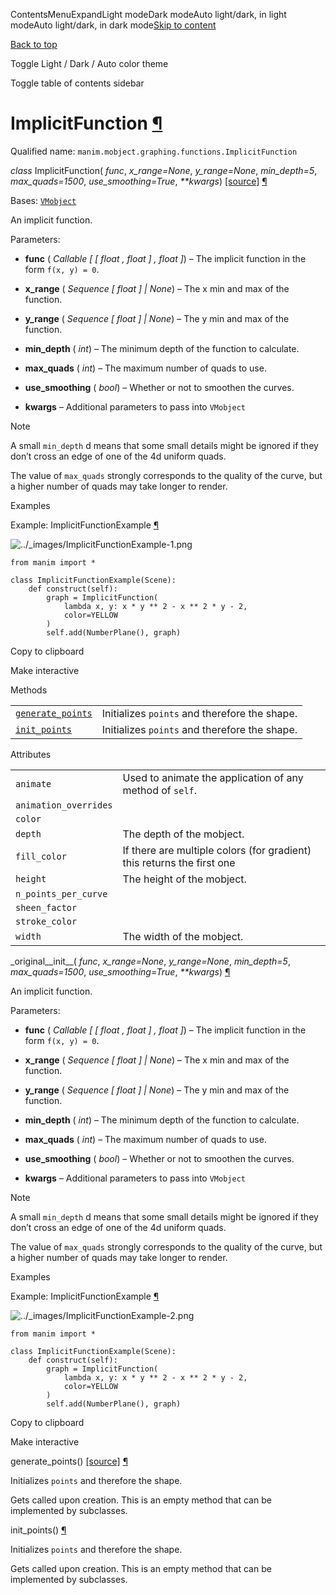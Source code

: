 ContentsMenuExpandLight modeDark modeAuto light/dark, in light modeAuto light/dark, in dark mode[Skip to content](https://docs.manim.community/en/stable/reference/manim.mobject.graphing.functions.ImplicitFunction.html#furo-main-content)

[Back to top](https://docs.manim.community/en/stable/reference/manim.mobject.graphing.functions.ImplicitFunction.html#)

Toggle Light / Dark / Auto color theme

Toggle table of contents sidebar

# ImplicitFunction [¶](https://docs.manim.community/en/stable/reference/manim.mobject.graphing.functions.ImplicitFunction.html\#implicitfunction "Link to this heading")

Qualified name: `manim.mobject.graphing.functions.ImplicitFunction`

_class_ ImplicitFunction( _func_, _x\_range=None_, _y\_range=None_, _min\_depth=5_, _max\_quads=1500_, _use\_smoothing=True_, _\*\*kwargs_) [\[source\]](https://docs.manim.community/en/stable/_modules/manim/mobject/graphing/functions.html#ImplicitFunction) [¶](https://docs.manim.community/en/stable/reference/manim.mobject.graphing.functions.ImplicitFunction.html#manim.mobject.graphing.functions.ImplicitFunction "Link to this definition")

Bases: [`VMobject`](https://docs.manim.community/en/stable/reference/manim.mobject.types.vectorized_mobject.VMobject.html#manim.mobject.types.vectorized_mobject.VMobject "manim.mobject.types.vectorized_mobject.VMobject")

An implicit function.

Parameters:

- **func** ( _Callable_ _\[_ _\[_ _float_ _,_ _float_ _\]_ _,_ _float_ _\]_) – The implicit function in the form `f(x, y) = 0`.

- **x\_range** ( _Sequence_ _\[_ _float_ _\]_ _\|_ _None_) – The x min and max of the function.

- **y\_range** ( _Sequence_ _\[_ _float_ _\]_ _\|_ _None_) – The y min and max of the function.

- **min\_depth** ( _int_) – The minimum depth of the function to calculate.

- **max\_quads** ( _int_) – The maximum number of quads to use.

- **use\_smoothing** ( _bool_) – Whether or not to smoothen the curves.

- **kwargs** – Additional parameters to pass into `VMobject`


Note

A small `min_depth` d means that some small details might
be ignored if they don’t cross an edge of one of the
4d uniform quads.

The value of `max_quads` strongly corresponds to the
quality of the curve, but a higher number of quads
may take longer to render.

Examples

Example: ImplicitFunctionExample [¶](https://docs.manim.community/en/stable/reference/manim.mobject.graphing.functions.ImplicitFunction.html#implicitfunctionexample)

![../_images/ImplicitFunctionExample-1.png](https://docs.manim.community/en/stable/_images/ImplicitFunctionExample-1.png)

```
from manim import *

class ImplicitFunctionExample(Scene):
    def construct(self):
        graph = ImplicitFunction(
            lambda x, y: x * y ** 2 - x ** 2 * y - 2,
            color=YELLOW
        )
        self.add(NumberPlane(), graph)

```

Copy to clipboard

Make interactive

Methods

|     |     |
| --- | --- |
| [`generate_points`](https://docs.manim.community/en/stable/reference/manim.mobject.graphing.functions.ImplicitFunction.html#manim.mobject.graphing.functions.ImplicitFunction.generate_points "manim.mobject.graphing.functions.ImplicitFunction.generate_points") | Initializes `points` and therefore the shape. |
| [`init_points`](https://docs.manim.community/en/stable/reference/manim.mobject.graphing.functions.ImplicitFunction.html#manim.mobject.graphing.functions.ImplicitFunction.init_points "manim.mobject.graphing.functions.ImplicitFunction.init_points") | Initializes `points` and therefore the shape. |

Attributes

|     |     |
| --- | --- |
| `animate` | Used to animate the application of any method of `self`. |
| `animation_overrides` |  |
| `color` |  |
| `depth` | The depth of the mobject. |
| `fill_color` | If there are multiple colors (for gradient) this returns the first one |
| `height` | The height of the mobject. |
| `n_points_per_curve` |  |
| `sheen_factor` |  |
| `stroke_color` |  |
| `width` | The width of the mobject. |

\_original\_\_init\_\_( _func_, _x\_range=None_, _y\_range=None_, _min\_depth=5_, _max\_quads=1500_, _use\_smoothing=True_, _\*\*kwargs_) [¶](https://docs.manim.community/en/stable/reference/manim.mobject.graphing.functions.ImplicitFunction.html#manim.mobject.graphing.functions.ImplicitFunction._original__init__ "Link to this definition")

An implicit function.

Parameters:

- **func** ( _Callable_ _\[_ _\[_ _float_ _,_ _float_ _\]_ _,_ _float_ _\]_) – The implicit function in the form `f(x, y) = 0`.

- **x\_range** ( _Sequence_ _\[_ _float_ _\]_ _\|_ _None_) – The x min and max of the function.

- **y\_range** ( _Sequence_ _\[_ _float_ _\]_ _\|_ _None_) – The y min and max of the function.

- **min\_depth** ( _int_) – The minimum depth of the function to calculate.

- **max\_quads** ( _int_) – The maximum number of quads to use.

- **use\_smoothing** ( _bool_) – Whether or not to smoothen the curves.

- **kwargs** – Additional parameters to pass into `VMobject`


Note

A small `min_depth` d means that some small details might
be ignored if they don’t cross an edge of one of the
4d uniform quads.

The value of `max_quads` strongly corresponds to the
quality of the curve, but a higher number of quads
may take longer to render.

Examples

Example: ImplicitFunctionExample [¶](https://docs.manim.community/en/stable/reference/manim.mobject.graphing.functions.ImplicitFunction.html#implicitfunctionexample)

![../_images/ImplicitFunctionExample-2.png](https://docs.manim.community/en/stable/_images/ImplicitFunctionExample-2.png)

```
from manim import *

class ImplicitFunctionExample(Scene):
    def construct(self):
        graph = ImplicitFunction(
            lambda x, y: x * y ** 2 - x ** 2 * y - 2,
            color=YELLOW
        )
        self.add(NumberPlane(), graph)

```

Copy to clipboard

Make interactive

generate\_points() [\[source\]](https://docs.manim.community/en/stable/_modules/manim/mobject/graphing/functions.html#ImplicitFunction.generate_points) [¶](https://docs.manim.community/en/stable/reference/manim.mobject.graphing.functions.ImplicitFunction.html#manim.mobject.graphing.functions.ImplicitFunction.generate_points "Link to this definition")

Initializes `points` and therefore the shape.

Gets called upon creation. This is an empty method that can be implemented by
subclasses.

init\_points() [¶](https://docs.manim.community/en/stable/reference/manim.mobject.graphing.functions.ImplicitFunction.html#manim.mobject.graphing.functions.ImplicitFunction.init_points "Link to this definition")

Initializes `points` and therefore the shape.

Gets called upon creation. This is an empty method that can be implemented by
subclasses.